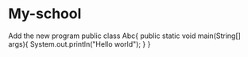 # My-school
Add the new program
public class Abc{
    public static void main(String[] args){
        System.out.println("Hello world");
    }
}
